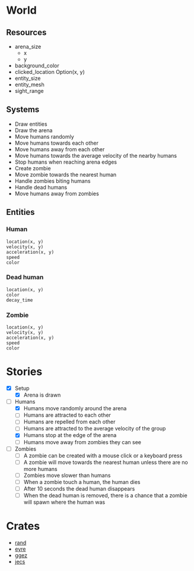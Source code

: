 # World

## Resources

- arena_size
    - x
    - y
- background_color
- clicked_location Option(x, y)
- entity_size
- entity_mesh
- sight_range

## Systems

- Draw entities
- Draw the arena
- Move humans randomly
- Move humans towards each other
- Move humans away from each other
- Move humans towards the average velocity of the nearby humans
- Stop humans when reaching arena edges
- Create zombie
- Move zombie towards the nearest human
- Handle zombies biting humans
- Handle dead humans
- Move humans away from zombies

## Entities

### Human
```
location(x, y)
velocity(x, y)
acceleration(x, y)
speed
color
```
### Dead human
```
location(x, y)
color
decay_time
```

### Zombie
```
location(x, y)
velocity(x, y)
acceleration(x, y)
speed
color
```

# Stories
- [x] Setup
    - [x] Arena is drawn
- [ ] Humans
    - [x] Humans move randomly around the arena
    - [ ] Humans are attracted to each other
    - [ ] Humans are repelled from each other
    - [ ] Humans are attracted to the average velocity of the group
    - [x] Humans stop at the edge of the arena
    - [ ] Humans move away from zombies they can see
- [ ] Zombies
    - [ ] A zombie can be created with a mouse click or a keyboard press
    - [ ] A zombie will move towards the nearest human unless there are no more humans
    - [ ] Zombies move slower than humans
    - [ ] When a zombie touch a human, the human dies
    - [ ] After 10 seconds the dead human disappears
    - [ ] When the dead human is removed, there is a chance that a zombie will spawn where the human was

# Crates

- [rand](https://crates.io/crates/rand)
- [eyre](https://crates.io/crates/eyre)
- [ggez](https://crates.io/crates/ggez)
- [jecs](https://crates.io/crates/jecs)
